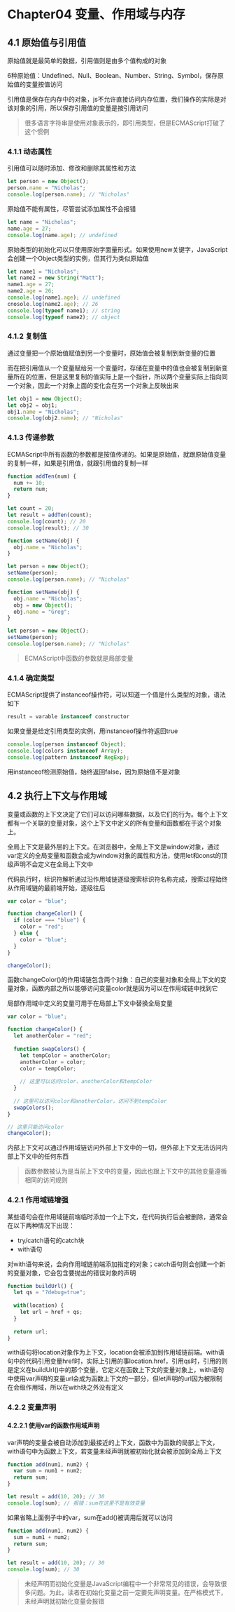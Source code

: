 # Chapter04 变量、作用域与内存

## 4.1 原始值与引用值

原始值就是最简单的数据，引用值则是由多个值构成的对象

6种原始值：Undefined、Null、Boolean、Number、String、Symbol，保存原始值的变量按值访问

引用值是保存在内存中的对象，js不允许直接访问内存位置，我们操作的实际是对该对象的引用，所以保存引用值的变量是按引用访问

> 很多语言字符串是使用对象表示的，即引用类型，但是ECMAScript打破了这个惯例

### 4.1.1 动态属性

引用值可以随时添加、修改和删除其属性和方法

```javascript
let person = new Object();
person.name = "Nicholas";
console.log(person.name); // "Nicholas"
```

原始值不能有属性，尽管尝试添加属性不会报错

```javascript
let name = "Nicholas";
name.age = 27;
console.log(name.age); // undefined
```

原始类型的初始化可以只使用原始字面量形式。如果使用new关键字，JavaScript会创建一个Object类型的实例，但其行为类似原始值

```javascript
let name1 = "Nicholas";
let name2 = new String("Matt");
name1.age = 27;
name2.age = 26;
console.log(name1.age); // undefined
cnosole.log(name2.age); // 26
console.log(typeof name1); // string
console.log(typeof name2); // object
```

### 4.1.2 复制值

通过变量把一个原始值赋值到另一个变量时，原始值会被复制到新变量的位置

而在把引用值从一个变量赋给另一个变量时，存储在变量中的值也会被复制到新变量所在的位置，但是这里复制的值实际上是一个指针，所以两个变量实际上指向同一个对象，因此一个对象上面的变化会在另一个对象上反映出来

```javascript
let obj1 = new Object();
let obj2 = obj1;
obj1.name = "Nicholas";
console.log(obj2.name); // "Nicholas"
```

### 4.1.3 传递参数

ECMAScript中所有函数的参数都是按值传递的。如果是原始值，就跟原始值变量的复制一样，如果是引用值，就跟引用值的复制一样

```javascript
function addTen(num) {
  num += 10;
  return num;
}

let count = 20;
let result = addTen(count);
console.log(count); // 20
console.log(result); // 30
```

```javascript
function setName(obj) {
  obj.name = "Nicholas";
}

let person = new Object();
setName(person);
console.log(person.name); // "Nicholas"
```

```javascript
function setName(obj) {
  obj.name = "Nicholas";
  obj = new Object();
  obj.name = "Greg";
}

let person = new Object();
setName(person);
console.log(person.name); // "Nicholas"
```

> ECMAScript中函数的参数就是局部变量

### 4.1.4 确定类型

ECMAScript提供了instanceof操作符，可以知道一个值是什么类型的对象，语法如下

```javascript
result = varable instanceof constructor
```

如果变量是给定引用类型的实例，用instanceof操作符返回true

```javascript
console.log(person instanceof Object); 
console.log(colors instanceof Array);
console.log(pattern instanceof RegExp);
```

用instanceof检测原始值，始终返回false，因为原始值不是对象

## 4.2 执行上下文与作用域

变量或函数的上下文决定了它们可以访问哪些数据，以及它们的行为。每个上下文都有一个关联的变量对象，这个上下文中定义的所有变量和函数都在于这个对象上。

全局上下文是最外层的上下文。在浏览器中，全局上下文是window对象，通过var定义的全局变量和函数会成为window对象的属性和方法，使用let和const的顶级声明不会定义在全局上下文中

代码执行时，标识符解析通过沿作用域链逐级搜索标识符名称完成，搜索过程始终从作用域链的最前端开始，逐级往后

```javascript
var color = "blue";

function changeColor() {
  if (color === "blue") {
    color = "red";
  } else {
    color = "blue";
  }
}

changeColor();
```

函数changeColor\(\)的作用域链包含两个对象：自己的变量对象和全局上下文的变量对象，函数内部之所以能够访问变量color就是因为可以在作用域链中找到它

局部作用域中定义的变量可用于在局部上下文中替换全局变量

```javascript
var color = "blue";

function changeColor() {
  let anotherColor = "red";
  
  function swapColors() {
    let tempColor = anotherColor;
    anotherColor = color;
    color = tempColor;
    
    // 这里可以访问color、anotherColor和tempColor
  }
    
  // 这里可以访问color和anotherColor，访问不到tempColor
  swapColors();
}

// 这里只能访问color
changeColor();  
```

内部上下文可以通过作用域链访问外部上下文中的一切，但外部上下文无法访问内部上下文中的任何东西

> 函数参数被认为是当前上下文中的变量，因此也跟上下文中的其他变量遵循相同的访问规则

### 4.2.1 作用域链增强

某些语句会在作用域链前端临时添加一个上下文，在代码执行后会被删除，通常会在以下两种情况下出现：

* try/catch语句的catch块
* with语句

对with语句来说，会向作用域链前端添加指定的对象；catch语句则会创建一个新的变量对象，它会包含要抛出的错误对象的声明

```javascript
function buildUrl() {
  let qs = "?debug=true";
  
  with(location) {
    let url = href + qs;
  }
  
  return url;
}
```

with语句将location对象作为上下文，location会被添加到作用域链前端。with语句中的代码引用变量href时，实际上引用的事location.href，引用qs时，引用的则是定义在buildUrl\(\)中的那个变量，它定义在函数上下文的变量对象上，with语句中使用var声明的变量url会成为函数上下文的一部分，但let声明的url因为被限制在会级作用域，所以在with块之外没有定义

### 4.2.2 变量声明

#### 4.2.2.1 使用var的函数作用域声明

var声明的变量会被自动添加到最接近的上下文，函数中为函数的局部上下文，with语句中为函数上下文，若变量未经声明就被初始化就会被添加到全局上下文

```javascript
function add(num1, num2) {
  var sum = num1 + num2;
  return sum;
}

let result = add(10, 20); // 30
console.log(sum); // 报错：sum在这里不是有效变量
```

如果省略上面例子中的var，sum在add\(\)被调用后就可以访问

```javascript
function add(num1, num2) {
  sum = num1 + num2;
  return sum;
}

let result = add(10, 20); // 30
console.log(sum); // 30
```

> 未经声明而初始化变量是JavaScript编程中一个非常常见的错误，会导致很多问题。为此，读者在初始化变量之前一定要先声明变量。在严格模式下，未经声明就初始化变量会报错




